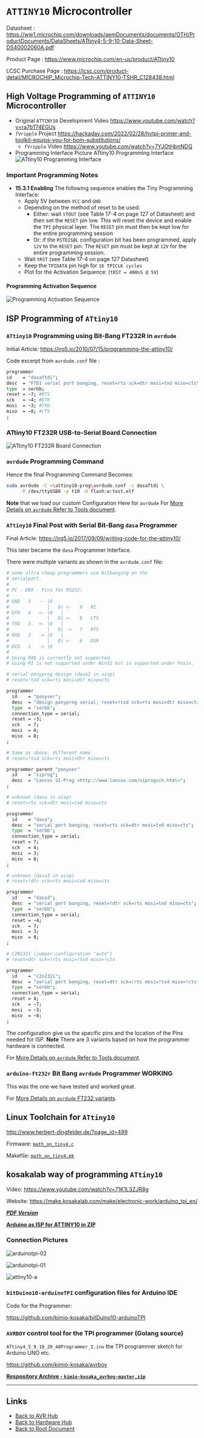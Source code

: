 # `ATTINY10` Microcontroller

Datasheet :
<https://ww1.microchip.com/downloads/aemDocuments/documents/OTH/ProductDocuments/DataSheets/ATtiny4-5-9-10-Data-Sheet-DS40002060A.pdf>

Product Page :
<https://www.microchip.com/en-us/product/ATtiny10>

LCSC Purchase Page :
<https://lcsc.com/product-detail/MICROCHIP_Microchip-Tech-ATTINY10-TSHR_C128438.html>


## High Voltage Programming of `ATTINY10` Microcontroller

- Original `ATTINY10` Development Video
    <https://www.youtube.com/watch?v=ra7bT74EGUs>
- `fVripple` Project
    <https://hackaday.com/2022/02/28/hvtpi-primer-and-toolkit-equips-you-for-bom-substitutions/>
    - `fVripple` Video
        <https://www.youtube.com/watch?v=7YJOtHbnNDQ>
- Programming Interface Picture
    ATtiny10 Programming Interface
    ![ATtiny10 Programming Interface](./attiny10/ATtiny10-Programming-connections.png)

### Important Programming Notes

- **15.3.1 Enabling**
    The following sequence enables the Tiny Programming Interface:
    - Apply 5V between `VCC` and `GND`
    - Depending on the method of reset to be used:
        - Either: wait `tTOUT` (see Table 17-4 on page 127 of Datasheet) and then set the `RESET` pin low. This will reset the device and enable the `TPI` physical layer. The `RESET` pin must then be kept low for the entire programming session
        - Or: if the `RSTDISBL` configuration bit has been programmed, apply `12V` to the `RESET` pin. The `RESET` pin must be kept at `12V` for the entire programming session.
    - Wait `tRST` (see Table 17-4 on page 127 Datasheet)
    - Keep the `TPIDATA` pin high for `16 TPICLK cycles`
    - Plot for the Activation Sequence: (`tRST = 400nS @ 5V`)

#### Programming Activation Sequence

![Programming Activation Sequence](./attiny10/ATtiny10-Proramming-Activiation-Sequence.png)

## ISP Programming of `ATtiny10`

### `ATtiny10` Programming using Bit-Bang FT232R in `avrdude`

Initial Article: <https://irq5.io/2010/07/15/programming-the-attiny10/>

Code excerpt from `avrdude.conf` file :

```bash
programmer
id    = "dasaftdi";
desc  = "FTDI serial port banging, reset=rts sck=dtr mosi=txd miso=cts";
type  = serbb;
reset = ~7; #RTS
sck   = ~4; #DTR
mosi  = ~3; #TXD
miso  = ~8; #CTS
;
```

### ATtiny10 FT232R USB-to-Serial Board Connection

![ATtiny10 FT232R Board Connection](./attiny10/attiny10-bitbang-prog-dasaftdi.png)

### `avrdude` Programming Command
Hence the final Programming Command Becomes:
```sh
sudo avrdude -C ~\attiny10-prog\avrdude.conf -c dasaftdi \
     -P /dev/ttyUSB0 -p t10 -U flash:w:test.elf
```

**Note** that we load our custom Configuration Here for `avrdude` For [More Details on `avrdude` Refer to Tools document](../TOOLS/avrdude-AVR-programming-utility.md).

### `ATtiny10` Final Post with Serial Bit-Bang `dasa` Programmer

Final Article: <https://irq5.io/2017/09/09/writing-code-for-the-attiny10/>

This later became the `dasa` Programmer Interface.

There were multiple variants as shown in the `avrdude.conf` file:

```bash
# some ultra cheap programmers use bitbanging on the
# serialport.
#
# PC - DB9 - Pins for RS232:
#
# GND   5   -- |O
#              |   O| <-   9   RI
# DTR   4   <- |O   |
#              |   O| <-   8   CTS
# TXD   3   <- |O   |
#              |   O| ->   7   RTS
# RXD   2   -> |O   |
#              |   O| <-   6   DSR
# DCD   1   -> |O
#
# Using RXD is currently not supported.
# Using RI is not supported under Win32 but is supported under Posix.

# serial ponyprog design (dasa2 in uisp)
# reset=!txd sck=rts mosi=dtr miso=cts

programmer
  id    = "ponyser";
  desc  = "design ponyprog serial, reset=!txd sck=rts mosi=dtr miso=cts";
  type  = "serbb";
  connection_type = serial;
  reset = ~3;
  sck   = 7;
  mosi  = 4;
  miso  = 8;
;

# Same as above, different name
# reset=!txd sck=rts mosi=dtr miso=cts

programmer parent "ponyser"
  id    = "siprog";
  desc  = "Lancos SI-Prog <http://www.lancos.com/siprogsch.html>";
;

# unknown (dasa in uisp)
# reset=rts sck=dtr mosi=txd miso=cts

programmer
  id    = "dasa";
  desc  = "serial port banging, reset=rts sck=dtr mosi=txd miso=cts";
  type  = "serbb";
  connection_type = serial;
  reset = 7;
  sck   = 4;
  mosi  = 3;
  miso  = 8;
;

# unknown (dasa3 in uisp)
# reset=!dtr sck=rts mosi=txd miso=cts

programmer
  id    = "dasa3";
  desc  = "serial port banging, reset=!dtr sck=rts mosi=txd miso=cts";
  type  = "serbb";
  connection_type = serial;
  reset = ~4;
  sck   = 7;
  mosi  = 3;
  miso  = 8;
;

# C2N232i (jumper configuration "auto")
# reset=dtr sck=!rts mosi=!txd miso=!cts

programmer
  id    = "c2n232i";
  desc  = "serial port banging, reset=dtr sck=!rts mosi=!txd miso=!cts";
  type  = "serbb";
  connection_type = serial;
  reset = 4;
  sck   = ~7;
  mosi  = ~3;
  miso  = ~8;
;
```

The configuration give us the specific pins and the location of the Pins needed for ISP.
**Note** There are 3 variants based on how the programmer hardware is connected.

For [More Details on `avrdude` Refer to Tools document](../TOOLS/avrdude-AVR-programming-utility.md).

### `arduino-ft232r` Bit Bang `avrdude` Programmer **WORKING**

This was the one we have tested and worked great.

For [More Details on `avrdude` FT232 variants](../TOOLS/avrdude-FT232-Bit-Bang-Programmers.md).


## Linux Toolchain for `ATtiny10`

<http://www.herbert-dingfelder.de/?page_id=499>

Firmware: [`math_on_tiny4.c`](./attiny10/math_on_tiny4.c)

Makefile: [`math_on_tiny4.mk`](./attiny10/math_on_tiny4.mk)

## kosakalab way of programming `ATtiny10`

Video: <https://www.youtube.com/watch?v=71K1L3ZJR8g>

Website: <https://make.kosakalab.com/make/electronic-work/arduino_tpi_en/>

*[**PDF Version**](./attiny10/ATtiny10-Dev-Environment-on-Arduino-IDE-Make-kosakalab.pdf)*

[**Arduino as ISP for ATTINY10 in ZIP**](./attiny10/ATtiny4_5_9_10_20_40Programmer_2.zip)

### Connection Pictures

![arduinotpi-02](./attiny10/arduinotpi-02.png)

![arduinotpi-01](./attiny10/arduinotpi-01.png)

![attiny10-a](./attiny10/attiny10-a.png)

### `bitDuino10-arduinoTPI` configuration files for Arduino IDE

Code for the Programmer:

https://github.com/kimio-kosaka/bitDuino10-arduinoTPI

### `AVRBOY` control tool for the TPI programmer (Golang source)

`ATtiny4_5_9_10_20_40Programmer_2.ino` the TPI programmer sketch for Arduino UNO etc.

<https://github.com/kimio-kosaka/avrboy>

[**Respository Archive - `kimio-kosaka_avrboy-master.zip`**](./attiny10/kimio-kosaka_avrboy-master.zip)

----
<!-- Footer Begins Here -->
## Links

- [Back to AVR Hub](./README.md)
- [Back to Hardware Hub](../README.md)
- [Back to Root Document](../../README.md)
